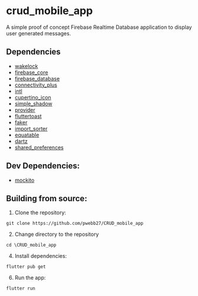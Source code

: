 # crud_mobile_app

A simple proof of concept Firebase Realtime Database application to display user generated messages.

## Dependencies
  - [wakelock](https://pub.dev/packages/wakelock)
  - [firebase_core](https://pub.dev/packages/firebase_core)
  - [firebase_database](https://pub.dev/packages/firebase_database)
  - [connectivity_plus](https://pub.dev/packages/connectivity_plus)
  - [intl](https://pub.dev/packages/intl)
  - [cupertino_icon](https://pub.dev/packages/cupertino_icons)
  - [simple_shadow](https://pub.dev/packages/simple_shadow/license) 
  - [provider](https://pub.dev/packages/provider)
  - [fluttertoast](https://pub.dev/packages/fluttertoast)
  - [faker](https://pub.dev/packages/faker)
  - [import_sorter](https://pub.dev/documentation/import_sorter/latest/)
  - [equatable](https://pub.dev/packages/equatable)
  - [dartz](https://pub.dev/packages/dartz/versions)
  - [shared_preferences](https://pub.dev/packages/shared_preferences)
    
## Dev Dependencies:
  - [mockito](https://pub.dev/packages/mockito)

## Building from source:
1. Clone the repository:
```
git clone https://github.com/pwebb27/CRUD_mobile_app
```
2. Change directory to the repository
```
cd \CRUD_mobile_app
```
4. Install dependencies:
```
flutter pub get
```
6. Run the app:
```
flutter run
```
